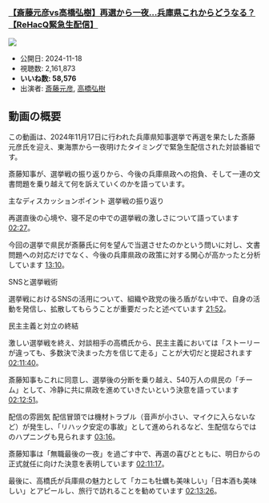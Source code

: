 ### [【斎藤元彦vs高橋弘樹】再選から一夜...兵庫県これからどうなる？【ReHacQ緊急生配信】](https://www.youtube.com/watch?v=H_e67-Dxr8o)
[![](https://img.youtube.com/vi/H_e67-Dxr8o/sddefault.jpg)](https://www.youtube.com/watch?v=H_e67-Dxr8o)
-   公開日: 2024-11-18
-   視聴数: 2,161,873
-   **いいね数: 58,576**
-   出演者: [斎藤元彦](/rehacq_fan/people/斎藤元彦 "wikilink"), [高橋弘樹](/rehacq_fan/people/高橋弘樹 "wikilink")


## 動画の概要

この動画は、2024年11月17日に行われた兵庫県知事選挙で再選を果たした斎藤元彦氏を迎え、東海票から一夜明けたタイミングで緊急生配信された対談番組です。

斎藤知事が、選挙戦の振り返りから、今後の兵庫県政への抱負、そして一連の文書問題を乗り越えて何を訴えていくのかを語っています。

主なディスカッションポイント
選挙戦の振り返り

再選直後の心境や、寝不足の中での選挙戦の激しさについて語っています [02:27](https://www.youtube.com/watch?v=H_e67-Dxr8o&t=147s)。

今回の選挙で県民が斎藤氏に何を望んで当選させたのかという問いに対し、文書問題への対応だけでなく、今後の兵庫県政の政策に対する関心が高かったと分析しています [13:10](https://www.youtube.com/watch?v=H_e67-Dxr8o&t=790s)。

SNSと選挙戦術

選挙戦におけるSNSの活用について、組織や政党の後ろ盾がない中で、自身の活動を発信し、拡散してもらうことが重要だったと述べています [21:52](https://www.youtube.com/watch?v=H_e67-Dxr8o&t=1312s)。

民主主義と対立の終結

激しい選挙戦を終え、対談相手の高橋氏から、民主主義においては「ストーリーが違っても、多数決で決まった方を信じて走る」ことが大切だと提起されます [02:11:40](https://www.youtube.com/watch?v=H_e67-Dxr8o&t=7900s)。

斎藤知事もこれに同意し、選挙後の分断を乗り越え、540万人の県民の「チーム」として、冷静に共に県政を進めていきたいという決意を語っています [02:12:51](https://www.youtube.com/watch?v=H_e67-Dxr8o&t=7971s)。

配信の雰囲気
配信冒頭では機材トラブル（音声が小さい、マイクに入らないなど）が発生し、「リハック安定の事故」として進められるなど、生配信ならではのハプニングも見られます [03:16](https://www.youtube.com/watch?v=H_e67-Dxr8o&t=196s)。

斎藤知事は「無職最後の一夜」を過ごす中で、再選の喜びとともに、明日からの正式就任に向けた決意を表明しています [02:11:17](https://www.youtube.com/watch?v=H_e67-Dxr8o&t=7877s)。

最後に、高橋氏が兵庫県の魅力として「カニも牡蠣も美味しい」「日本酒も美味しい」とアピールし、旅行で訪れることを勧めています [02:13:26](https://www.youtube.com/watch?v=H_e67-Dxr8o&t=8006s)。

